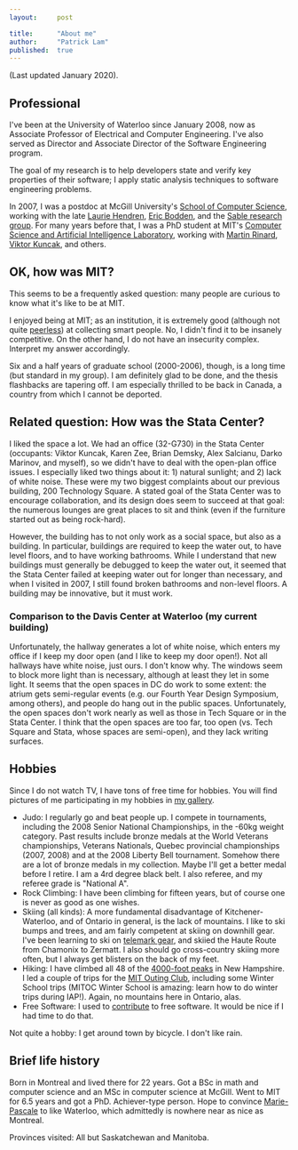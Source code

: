 ```yaml
---
layout:     post

title:      "About me"
author:     "Patrick Lam"
published:  true
---
```


(Last updated January 2020).

<h2>Professional</h2>

I've been at the University of Waterloo since January 2008, now as
Associate Professor of Electrical and Computer Engineering. I've also
served as Director and Associate Director of the Software Engineering program.

The goal of my research is to help developers state and verify key
properties of their software; I apply static analysis techniques to
software engineering problems.

In 2007, 
I was a postdoc at McGill University's <a href="http://www.cs.mcgill.ca"> School of Computer
Science</a>, working with the late <a href="/post/20191111-laurie-hendren/">Laurie Hendren</a>, 
<a href="http://bodden.de">Eric Bodden</a>, and
the <a href="http://www.sable.mcgill.ca">Sable research group</a>.
For many years before that, I was a PhD student at MIT's
<a href="http://www.csail.mit.edu">Computer Science and Artificial
Intelligence Laboratory</a>, working
with <a href="http://cag.csail.mit.edu/~rinard">Martin Rinard</a>,
<a href="http://lara.epfl.ch/~kuncak/">Viktor Kuncak</a>, and others.

<h2>OK, how was MIT?</h2>

<p>This seems to be a frequently asked question: many people are curious to
know what it's like to be at MIT.</p>

<p>I enjoyed being at MIT; as an institution, it is extremely good (although 
not quite <a href="http://www.stanford.edu">peerless</a>) 
at collecting smart people. No, I didn't find it to be insanely competitive.
On the other hand, I do not have an insecurity complex. Interpret
my answer accordingly.</p>

<p>Six and a half years of graduate school (2000-2006), though, is a
long time (but standard in my group). I am definitely glad to be done,
and the thesis flashbacks are tapering off. I am especially thrilled 
to be back in Canada, a country from which I cannot be deported.</p>

<h2><a name="stata">Related question: How was the Stata Center?</a></h2>

<p>I liked the space a lot. We had an office (32-G730) in the Stata
Center (occupants: Viktor Kuncak, Karen Zee, Brian Demsky, Alex
Salcianu, Darko Marinov, and myself), so we didn't have to deal with
the open-plan office issues. I especially liked two things about it:
1) natural sunlight; and 2) lack of white noise. These were my two
biggest complaints about our previous building, 200 Technology
Square. A stated goal of the Stata Center was to encourage
collaboration, and its design does seem to succeed at that goal: the
numerous lounges are great places to sit and think (even if the
furniture started out as being rock-hard).</p>

<p>However, the building has to not only work as a social space, but also
as a building. In particular, buildings are required to keep the water out,
to have level floors, and to have working bathrooms. While I understand that
new buildings must generally be debugged to keep the water out, it seemed
that the Stata Center failed at keeping water out for longer than necessary,
and when I visited in 2007, I still found broken bathrooms and non-level
floors. A building may be innovative, but it must work.</p>

<h3>Comparison to the Davis Center at Waterloo (my current building)</h3>

<p>Unfortunately, the hallway generates a lot of white noise, which
enters my office if I keep my door open (and I like to keep my door
open!). Not all hallways have white noise, just ours.  I don't know
why. The windows seem to block more light than is necessary, although
at least they let in some light. It seems that the open spaces in DC
do work to some extent: the atrium gets semi-regular events (e.g. our
Fourth Year Design Symposium, among others), and people do hang out in
the public spaces. Unfortunately, the open spaces don't work nearly as
well as those in Tech Square or in the Stata Center. I think that the
open spaces are too far, too open (vs. Tech Square and Stata, whose
spaces are semi-open), and they lack writing surfaces.</p>

<h2>Hobbies</h2>

<p>Since I do not watch TV, I have tons of free time for hobbies. You 
will find pictures of me participating in my hobbies in <a href="https://gallery.patricklam.ca">
my gallery</a>.</p>

<ul>
<li>Judo: I regularly go and beat people up. I compete in tournaments,
including the 2008 Senior National Championships, in the -60kg weight
category.  Past results include bronze medals at the World Veterans championships, Veterans Nationals, Quebec provincial
championships (2007, 2008) and at the 2008 Liberty Bell tournament. Somehow there are a lot of bronze medals in my collection.
Maybe I'll get a better medal before I retire. I am a 4rd degree
black belt. I also referee, and my referee grade
is "National A".
</li>
<li>Rock Climbing: I have been climbing for fifteen years, but
of course one is never as good as one wishes.
</li>
<li>Skiing (all kinds): A more fundamental disadvantage of
Kitchener-Waterloo, and of Ontario in general, is the lack of
mountains. I like to ski bumps and trees, and am fairly competent
at skiing on downhill gear. I've been learning to ski on <a href="http://www.telemarktips.com">telemark gear</a>, 
and skiied the Haute Route from Chamonix to Zermatt. I also should go
cross-country skiing more often, but I always get blisters on the back
of my feet.
</li>
<li>Hiking:
I have climbed all 48 of
the <a href="http://www.amc4000footer.org">4000-foot peaks</a> in New
Hampshire. I led a couple of trips for
the <a href="http://mitoc.mit.edu">MIT Outing Club</a>, including some
Winter School trips (MITOC Winter School is amazing: learn how to do
winter trips during IAP!). Again, no mountains here in Ontario, alas.
</li>
<li>Free Software: I used to <a href="/top/free-software">contribute</a> to free software. It would be nice
if I had time to do that.</li>
</ul>

<p>Not quite a hobby: I get around town by bicycle. I don't like rain.</p>

<h2>Brief life history</h2>

<p>Born in Montreal and lived there for 22 years. Got a BSc in math and
computer science and an MSc in computer science at McGill. 
Went to MIT for 6.5 years and got a PhD. Achiever-type person. Hope to
convince <a href="http://mpdesjardins.ca">Marie-Pascale</a> to like Waterloo,
which admittedly is nowhere near as nice as Montreal.
</p>

<p>Provinces visited: All but Saskatchewan and Manitoba.</p>


